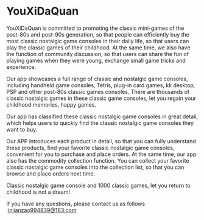 # YouXiDaQuan
YouXiDaQuan is committed to promoting the classic mini-games of the post-80s and post-90s generation, so that people can efficiently buy the most classic nostalgic game consoles in their daily life, so that users can play the classic games of their childhood. At the same time, we also have the function of community discussion, so that users can share the fun of playing games when they were young, exchange small game tricks and experience.

Our app showcases a full range of classic and nostalgic game consoles, including handheld game consoles, Tetris, plug-in card games, kk desktop, PSP and other post-80s classic games consoles. There are thousands of classic nostalgic games in these classic game consoles, let you regain your childhood memories, happy games.

Our app has classified these classic nostalgic game consoles in great detail, which helps users to quickly find the classic nostalgic game consoles they want to buy.

Our APP introduces each product in detail, so that you can fully understand these products, find your favorite classic nostalgic game consoles, convenient for you to purchase and place orders. At the same time, our app also has the commodity collection function. You can collect your favorite classic nostalgic game consoles into the collection list, so that you can browse and place orders next time.

Classic nostalgic game console and 1000 classic games, let you return to childhood is not a dream!


If you have any questions, please contact us as follows :injianzao994839@163.com
